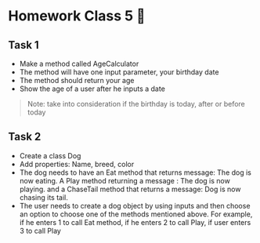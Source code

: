 # Homework Class 5 📒

## Task 1
* Make a method called AgeCalculator
* The method will have one input parameter, your birthday date
* The method should return your age
* Show the age of a user after he inputs a date

> Note: take into consideration if the birthday is today, after or before today

## Task 2
* Create a class Dog
* Add properties: Name, breed, color
* The dog needs to have an Eat method that returns message: The dog is now eating. A Play method returning a message : The dog is now playing. and a ChaseTail method that returns a message: Dog is now chasing its tail.
* The user needs to create a dog object by using inputs and then choose an option to choose one of the methods mentioned above. For example, if he enters 1 to call Eat method, if he enters 2 to call Play, if user enters 3 to call Play
